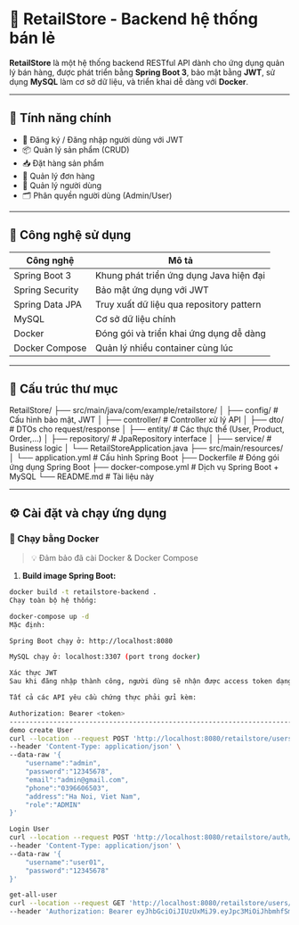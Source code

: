 # 🛒 RetailStore - Backend hệ thống bán lẻ

**RetailStore** là một hệ thống backend RESTful API dành cho ứng dụng quản lý bán hàng, được phát triển bằng **Spring Boot 3**, bảo mật bằng **JWT**, sử dụng **MySQL** làm cơ sở dữ liệu, và triển khai dễ dàng với **Docker**.

---

## 🚀 Tính năng chính

- 🔐 Đăng ký / Đăng nhập người dùng với JWT
- 📦 Quản lý sản phẩm (CRUD)
- 📥 Đặt hàng sản phẩm
- 🧾 Quản lý đơn hàng
- 👤 Quản lý người dùng
- 🗂 Phân quyền người dùng (Admin/User)

---

## 🧰 Công nghệ sử dụng

| Công nghệ         | Mô tả                                              |
|------------------|---------------------------------------------------|
| Spring Boot 3    | Khung phát triển ứng dụng Java hiện đại           |
| Spring Security  | Bảo mật ứng dụng với JWT                           |
| Spring Data JPA  | Truy xuất dữ liệu qua repository pattern          |
| MySQL            | Cơ sở dữ liệu chính                               |
| Docker           | Đóng gói và triển khai ứng dụng dễ dàng           |
| Docker Compose   | Quản lý nhiều container cùng lúc                  |

---

## 📂 Cấu trúc thư mục

RetailStore/
├── src/main/java/com/example/retailstore/
│ ├── config/ # Cấu hình bảo mật, JWT
│ ├── controller/ # Controller xử lý API
│ ├── dto/ # DTOs cho request/response
│ ├── entity/ # Các thực thể (User, Product, Order,...)
│ ├── repository/ # JpaRepository interface
│ ├── service/ # Business logic
│ └── RetailStoreApplication.java
├── src/main/resources/
│ └── application.yml # Cấu hình Spring Boot
├── Dockerfile # Đóng gói ứng dụng Spring Boot
├── docker-compose.yml # Dịch vụ Spring Boot + MySQL
└── README.md # Tài liệu này


---

## ⚙️ Cài đặt và chạy ứng dụng

### 🐳 Chạy bằng Docker

> 💡 Đảm bảo đã cài Docker & Docker Compose

1. **Build image Spring Boot:**

```bash
docker build -t retailstore-backend .
Chạy toàn bộ hệ thống:

docker-compose up -d
Mặc định:

Spring Boot chạy ở: http://localhost:8080

MySQL chạy ở: localhost:3307 (port trong docker)

Xác thực JWT
Sau khi đăng nhập thành công, người dùng sẽ nhận được access token dạng JWT.

Tất cả các API yêu cầu chứng thực phải gửi kèm:

Authorization: Bearer <token>
-------------------------------------------------------------------------------------------------------------|
demo create User
curl --location --request POST 'http://localhost:8080/retailstore/users' \
--header 'Content-Type: application/json' \
--data-raw '{
    "username":"admin",
    "password":"12345678",
    "email":"admin@gmail.com",
    "phone":"0396606503",
    "address":"Ha Noi, Viet Nam",
    "role":"ADMIN"
}'

Login User
curl --location --request POST 'http://localhost:8080/retailstore/auth/login' \
--header 'Content-Type: application/json' \
--data-raw '{
    "username":"user01",
    "password":"12345678"
}'

get-all-user
curl --location --request GET 'http://localhost:8080/retailstore/users/get-all-users' \
--header 'Authorization: Bearer eyJhbGciOiJIUzUxMiJ9.eyJpc3MiOiJhbmhfSmFjayIsInN1YiI6ImFkbWluIiwicm9sZSI6IkFETUlOIiwiZXhwIjoxNzQ5NzQwMDExLCJpYXQiOjE3NDk3MzY0MTEsImp0aSI6IjA5YTM0ZGI2LWFhYjctNGQzNy1iNjc3LTliOTljZWVlM2E5YSJ9.H5Lv6Js_zSBrs5YQmTXvhAV-W4dTKofnkeQTEqgKC5RZMnSk9dCfRFYeEB0vnxd1qSxstvDVbuwQGq0FO5lRVA'

